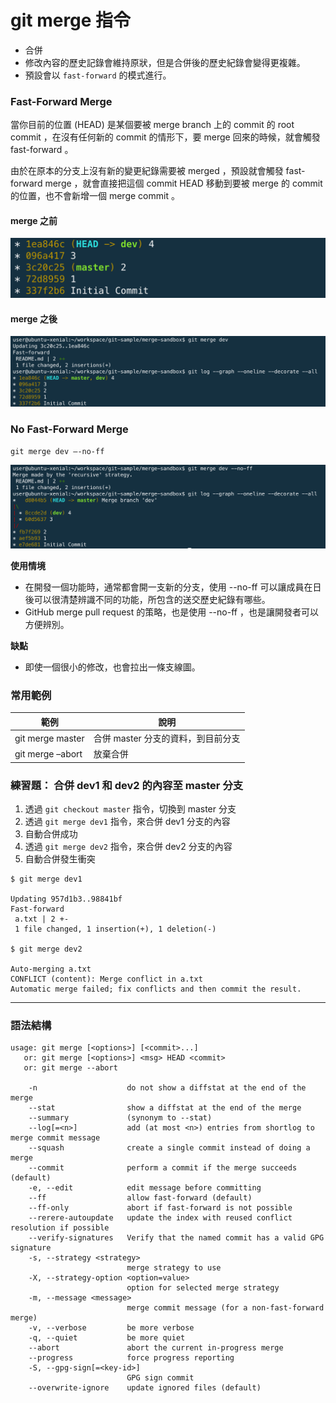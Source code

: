 # git merge 指令

* 合併
* 修改內容的歷史記錄會維持原狀，但是合併後的歷史紀錄會變得更複雜。
* 預設會以 `fast-forward` 的模式進行。

### Fast-Forward Merge

當你目前的位置 (HEAD) 是某個要被 merge branch 上的 commit 的 root commit ，在沒有任何新的 commit 的情形下，要 merge 回來的時候，就會觸發 fast-forward 。

由於在原本的分支上沒有新的變更紀錄需要被 merged ，預設就會觸發 fast-forward merge ，就會直接把這個 commit HEAD 移動到要被 merge 的 commit 的位置，也不會新增一個 merge commit 。

#### merge 之前

![](assets/before-fast-forward.png)

#### merge 之後

![](assets/fast-forward.png)

### No Fast-Forward Merge

```
git merge dev —-no-ff
```

![](assets/noff.png)

**使用情境**

* 在開發一個功能時，通常都會開一支新的分支，使用 --no-ff 可以讓成員在日後可以很清楚辨識不同的功能，所包含的送交歷史紀錄有哪些。
* GitHub merge pull request 的策略，也是使用 --no-ff ，也是讓開發者可以方便辨別。

**缺點**

* 即使一個很小的修改，也會拉出一條支線圖。

### 常用範例

| 範例               | 說明                    |
|------------------|-----------------------|
| git merge master | 合併 master 分支的資料，到目前分支 |
| git merge –abort | 放棄合併                  |

### 練習題： 合併 dev1 和 dev2 的內容至 master 分支

1. 透過 `git checkout master` 指令，切換到 master 分支
1. 透過 `git merge dev1` 指令，來合併 dev1 分支的內容
1. 自動合併成功
1. 透過 `git merge dev2` 指令，來合併 dev2 分支的內容
1. 自動合併發生衝突

```
$ git merge dev1

Updating 957d1b3..98841bf
Fast-forward
 a.txt | 2 +-
 1 file changed, 1 insertion(+), 1 deletion(-)

$ git merge dev2

Auto-merging a.txt
CONFLICT (content): Merge conflict in a.txt
Automatic merge failed; fix conflicts and then commit the result.
```

<!-- 
$ git reflog

98841bf (HEAD -> master, dev1) HEAD@{0}: merge dev1: Fast-forward
957d1b3 HEAD@{1}: checkout: moving from dev1 to master
98841bf (HEAD -> master, dev1) HEAD@{2}: checkout: moving from dev2 to dev1
dca0fc9 (dev2) HEAD@{3}: checkout: moving from dev2 to dev2
dca0fc9 (dev2) HEAD@{4}: commit: dev2 d1
957d1b3 HEAD@{5}: checkout: moving from dev1 to dev2
98841bf (HEAD -> master, dev1) HEAD@{6}: reset: moving to HEAD
98841bf (HEAD -> master, dev1) HEAD@{7}: checkout: moving from dev1 to dev1
98841bf (HEAD -> master, dev1) HEAD@{8}: commit: dev1 d1
957d1b3 HEAD@{9}: checkout: moving from master to dev1
957d1b3 HEAD@{10}: commit: m3
a26b247 HEAD@{11}: commit: m2
20ab970 HEAD@{12}: commit (initial): m1

$ git reset 957d1b3 --hard
 -->

---
### 語法結構

```
usage: git merge [<options>] [<commit>...]
   or: git merge [<options>] <msg> HEAD <commit>
   or: git merge --abort

    -n                    do not show a diffstat at the end of the merge
    --stat                show a diffstat at the end of the merge
    --summary             (synonym to --stat)
    --log[=<n>]           add (at most <n>) entries from shortlog to merge commit message
    --squash              create a single commit instead of doing a merge
    --commit              perform a commit if the merge succeeds (default)
    -e, --edit            edit message before committing
    --ff                  allow fast-forward (default)
    --ff-only             abort if fast-forward is not possible
    --rerere-autoupdate   update the index with reused conflict resolution if possible
    --verify-signatures   Verify that the named commit has a valid GPG signature
    -s, --strategy <strategy>
                          merge strategy to use
    -X, --strategy-option <option=value>
                          option for selected merge strategy
    -m, --message <message>
                          merge commit message (for a non-fast-forward merge)
    -v, --verbose         be more verbose
    -q, --quiet           be more quiet
    --abort               abort the current in-progress merge
    --progress            force progress reporting
    -S, --gpg-sign[=<key-id>]
                          GPG sign commit
    --overwrite-ignore    update ignored files (default)
```